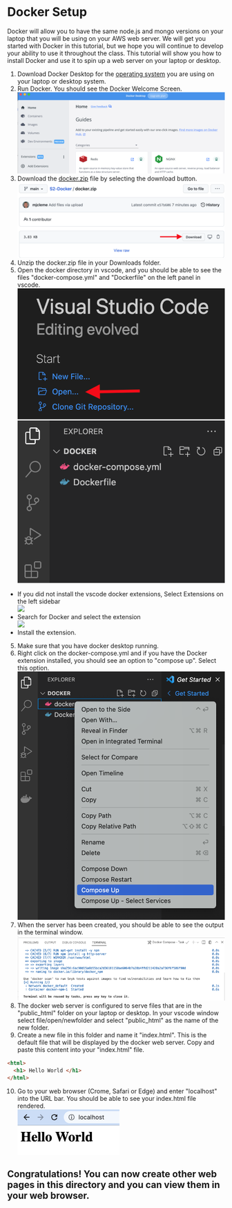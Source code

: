 # Docker Setup
Docker will allow you to have the same node.js and mongo versions on your laptop that you will be using on your AWS web server.  We will get you started with Docker in this tutorial, but we hope you will continue to develop your ability to use it throughout the class.  This tutorial will show you how to install Docker and use it to spin up a web server on your laptop or desktop.
1. Download Docker Desktop for the [operating system](https://docs.docker.com/get-started/) you are using on your laptop or desktop system. 
2. Run Docker.  You should see the Docker Welcome Screen.
![](images/DockerWelcome.png)  
4. Download the [docker.zip](docker.zip) file by selecting the download button.
![](images/downloadZip.png)
3. Unzip the docker.zip file in your Downloads folder.  
4. Open the docker directory in vscode, and you should be able to see the files "docker-compose.yml" and "Dockerfile" on the left panel in vscode.  
![](images/vscodeOpen.png)
![](images/vscodeFolder.png)
  - If you did not install the vscode docker extensions, Select Extensions on the left sidebar  
![](https://github.com/BYU-CS-260/VScode-Setup/blob/main/images/extensions.png)
  - Search for Docker and select the extension  
![](https://github.com/BYU-CS-260/VScode-Setup/blob/main/images/extensions2.png) 
  - Install the extension.
5. Make sure that you have docker desktop running.  
6. Right click on the docker-compose.yml and if you have the Docker extension installed, you should see an option to "compose up".  Select this option.  
![](images/composeup.png)
7. When the server has been created, you should be able to see the output in the terminal window.
![](images/dockerTerminal.png)
8. The docker web server is configured to serve files that are in the "public_html" folder on your laptop or desktop.  In your vscode window select file/open/newfolder and select "public_html" as the name of the new folder.
9. Create a new file in this folder and name it "index.html".  This is the default file that will be displayed by the docker web server.  Copy and paste this content into your "index.html" file.
```html
<html>
  <h1> Hello World </h1>
</html>
```
10. Go to your web browser (Crome, Safari or Edge) and enter "localhost" into the URL bar.  You should be able to see your index.html file rendered.  
![](images/index.png)  

## Congratulations!  You can now create other web pages in this directory and you can view them in your web browser.

